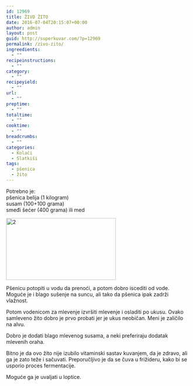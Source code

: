 ```yaml
---
id: 12969
title: ŽIVO ŽITO
date: 2016-07-04T20:15:07+00:00
author: admin
layout: post
guid: http://superkuvar.com/?p=12969
permalink: /zivo-zito/
ingreedients:
  - ""
recipeinstructions:
  - ""
category:
  - ""
recipeyield:
  - ""
url:
  - ""
preptime:
  - ""
totaltime:
  - ""
cooktime:
  - ""
breadcrumbs:
  - ""
categories:
  - Kolači
  - Slatkiši
tags:
  - pšenica
  - žito
---
```

Potrebno je:  
pšenica belija (1 kilogram)  
susam (100+100 grama)  
smeđi šećer (400 grama) ili med

[<img class="alignnone size-medium wp-image-12970" src="http:/wp-content/uploads/2016/06/2-300x169.jpg" alt="2" width="300" height="169" srcset="http://localhost/superkuvar/wp-content/uploads/2016/06/2-300x169.jpg 300w, http://localhost/superkuvar/wp-content/uploads/2016/06/2-768x431.jpg 768w, http://localhost/superkuvar/wp-content/uploads/2016/06/2-1024x575.jpg 1024w" sizes="(max-width: 300px) 100vw, 300px" />](http:/wp-content/uploads/2016/06/2.jpg)

Pšenicu potopiti u vodu da prenoći, a potom dobro iscediti od vode. Moguće je i blago sušenje na suncu, ali tako da pšenica ipak zadrži vlažnost.

Potom vodenicom za mlevenje izvršiti mlevenje i osladiti po ukusu. Ovako samleveno žito dobro je prvo probati jer je ukus neobičan. Meni je zaličilo na alvu.

Dobro je dodati blago mlevenog susama, a neki preferiraju dodatak mlevenih oraha.

Bitno je da ovo žito nije izubilo vitaminski sastav kuvanjem, da je zdravo, ali ga je zato teže i sačuvati. Preporučljivo je da se čuva u frižideru, kako bi se usporio proces fermentacije.

Moguće ga je uvaljati u loptice.